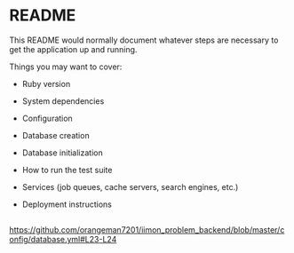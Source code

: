 # README

This README would normally document whatever steps are necessary to get the
application up and running.

Things you may want to cover:

* Ruby version

* System dependencies

* Configuration

* Database creation

* Database initialization

* How to run the test suite

* Services (job queues, cache servers, search engines, etc.)

* Deployment instructions
## 
https://github.com/orangeman7201/iimon_problem_backend/blob/master/config/database.yml#L23-L24
